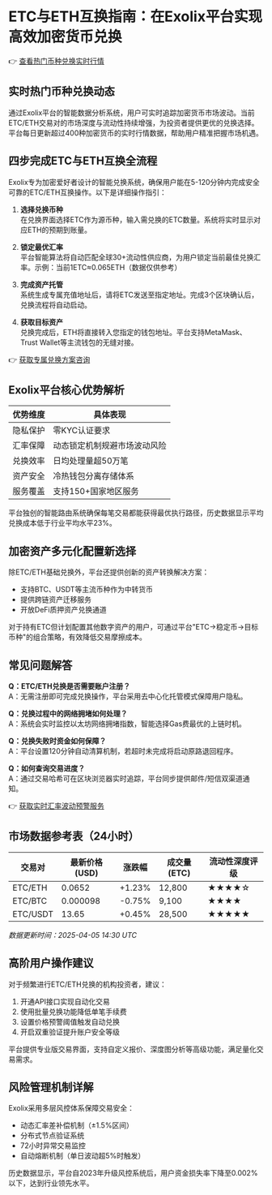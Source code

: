# ETC与ETH互换指南：在Exolix平台实现高效加密货币兑换

👉 [查看热门币种兑换实时行情](https://bit.ly/okx_welcome)

## 实时热门币种兑换动态

通过Exolix平台的智能数据分析系统，用户可实时追踪加密货币市场波动。当前ETC/ETH交易对的市场深度与流动性持续增强，为投资者提供更优的兑换选择。平台每日更新超过400种加密货币的实时行情数据，帮助用户精准把握市场机遇。

## 四步完成ETC与ETH互换全流程

Exolix专为加密爱好者设计的智能兑换系统，确保用户能在5-120分钟内完成安全可靠的ETC/ETH互换操作。以下是详细操作指引：

1. **选择兑换币种**  
   在兑换界面选择ETC作为源币种，输入需兑换的ETC数量。系统将实时显示对应ETH的预期到账量。

2. **锁定最优汇率**  
   平台智能算法将自动匹配全球30+流动性供应商，为用户锁定当前最佳兑换汇率。示例：当前1ETC≈0.065ETH（数据仅供参考）

3. **完成资产托管**  
   系统生成专属充值地址后，请将ETC发送至指定地址。完成3个区块确认后，兑换流程将自动启动。

4. **获取目标资产**  
   兑换完成后，ETH将直接转入您指定的钱包地址。平台支持MetaMask、Trust Wallet等主流钱包的无缝对接。

👉 [获取专属兑换方案咨询](https://bit.ly/okx_welcome)

## Exolix平台核心优势解析

| 优势维度       | 具体表现                     |
|----------------|------------------------------|
| 隐私保护       | 零KYC认证要求                |
| 汇率保障       | 动态锁定机制规避市场波动风险 |
| 兑换效率       | 日均处理量超50万笔           |
| 资产安全       | 冷热钱包分离存储体系         |
| 服务覆盖       | 支持150+国家地区服务         |

平台独创的智能路由系统确保每笔交易都能获得最优执行路径，历史数据显示平均兑换成本低于行业平均水平23%。

## 加密资产多元化配置新选择

除ETC/ETH基础兑换外，平台还提供创新的资产转换解决方案：
- 支持BTC、USDT等主流币种作为中转货币
- 提供跨链资产迁移服务
- 开放DeFi质押资产兑换通道

对于持有ETC但计划配置其他数字资产的用户，可通过平台"ETC→稳定币→目标币种"的组合策略，有效降低交易摩擦成本。

## 常见问题解答

**Q：ETC/ETH兑换是否需要账户注册？**  
A：无需注册即可完成兑换操作，平台采用去中心化托管模式保障用户隐私。

**Q：兑换过程中的网络拥堵如何处理？**  
A：系统会实时监控以太坊网络拥堵指数，智能选择Gas费最优的上链时机。

**Q：兑换失败时资金如何保障？**  
A：平台设置120分钟自动清算机制，若超时未完成将启动原路退回程序。

**Q：如何查询交易进度？**  
A：通过交易哈希可在区块浏览器实时追踪，平台同步提供邮件/短信双渠道通知。

👉 [获取实时汇率波动预警服务](https://bit.ly/okx_welcome)

## 市场数据参考表（24小时）

| 交易对     | 最新价格(USD) | 涨跌幅   | 成交量(ETC) | 流动性深度评级 |
|------------|---------------|----------|-------------|----------------|
| ETC/ETH    | 0.0652        | +1.23%   | 12,800      | ★★★★☆         |
| ETC/BTC    | 0.000098      | -0.75%   | 9,100       | ★★★★          |
| ETC/USDT   | 13.65         | +0.45%   | 28,500      | ★★★★★         |

*数据更新时间：2025-04-05 14:30 UTC*

## 高阶用户操作建议

对于频繁进行ETC/ETH兑换的机构投资者，建议：
1. 开通API接口实现自动化交易
2. 使用批量兑换功能降低单笔手续费
3. 设置价格预警阈值触发自动兑换
4. 开启双重验证提升账户安全等级

平台提供专业版交易界面，支持自定义报价、深度图分析等高级功能，满足量化交易需求。

## 风险管理机制详解

Exolix采用多层风控体系保障交易安全：
- 动态汇率差补偿机制（±1.5%区间）
- 分布式节点验证系统
- 72小时异常交易监控
- 自动熔断机制（单日波动超5%时触发）

历史数据显示，平台自2023年升级风控系统后，用户资金损失率下降至0.002%以下，达到行业领先水平。
